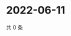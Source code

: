 # 2022-06-11

共 0 条

<!-- BEGIN WEIBO -->
<!-- 最后更新时间 Sat Jun 11 2022 14:15:03 GMT+0800 (China Standard Time) -->

<!-- END WEIBO -->
